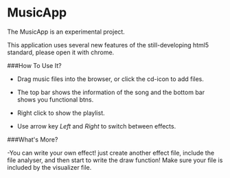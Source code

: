 MusicApp
========

The MusicApp is an experimental project.

This application uses several new features of the still-developing html5 standard,
please open it with chrome.

###How To Use It?

- Drag music files into the browser, or click the cd-icon to add files.

- The top bar shows the information of the song and the bottom bar shows you functional btns.

- Right click to show the playlist.

- Use arrow key *Left* and *Right* to switch between effects.

###What's More?

-You can write your own effect! just create another effect file, include the file analyser, and then start to write the draw function! Make sure your file is included by the visualizer file.

